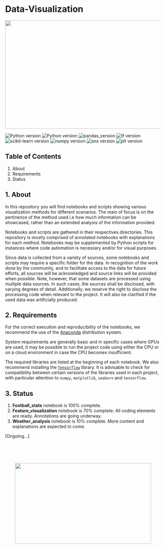 # Data-Visualization
<p align="center">
<img
src = "https://i.pinimg.com/originals/c0/a6/51/c0a6516a0d6279315f69015714ea25e2.gif"
width="780" height="350"> </p>

![Python version](https://img.shields.io/badge/python-3.9.5-blue)
![Python version](https://img.shields.io/badge/python-3.11.5-red)
![pandas_version](https://img.shields.io/badge/pandas-2.1.4-gray)
![tf version](https://img.shields.io/badge/tensorflow-2.5.0%20-orange)
![scikit-learn version](https://img.shields.io/badge/scikit--learn-1.2.2-yellow)
![numpy version](https://img.shields.io/badge/numpy-1.26.3%20-blue)
![sns version](https://img.shields.io/badge/seaborn-0.12.2%20-blueviolet)
![plt version](https://img.shields.io/badge/matplotlib-3.8.0%20-green)
<!-- ![opencv version](https://img.shields.io/badge/opencv-4.8.0-red) -->

## Table of Contents
1. About
2. Requirements
3. Status

## 1. About
In this repository you will find notebooks and scripts showing various visualization methods for different scenarios. The main of focus is on the pertinence of the method used i.e how much information can be showcased, rather than an extended analysis of the information provided. 

Notebooks and scripts are gathered in their respectives directories. This repository is mostly comprised of annotated notebooks with explanations for each method. Notebooks may be supplemented by Python scripts for instances where code automation is necessary and/or for visual purposes. 

Since data is collected from a variety of sources, some notebooks and scripts may require a specific folder for the data. In recognition of the work done by the community, and to facilitate access to the data for future efforts, all sources will be acknowledged and source links will be provided when possible. Note, however, that some datasets are processed using multiple data sources. In such cases, the sources shall be disclosed, with varying degrees of detail. Additionally, we reserve the right to disclose the processing code when relevant to the project. It will also be clarified if the used data was artificially produced.

## 2. Requirements
For the correct execution and reproducibility of the notebooks, we recommend the use of the [Anaconda](https://www.anaconda.com/download) distribution system.

System requirements are generally basic and in specific cases where GPUs are used, it may be possible to run the project code using either the CPU or on a cloud environment in case the CPU becomes insufficient.

The required libraries are listed at the beginning of each notebook. We also recommend installing the [`Tensorflow`](https://docs.anaconda.com/free/working-with-conda/applications/tensorflow/) library.
It is advisable to check for compatibility between certain versions of the libraries used in each project, with particular attention to `numpy`, `matplotlib`, `seaborn` and `tensorflow`.

## 3. Status
  1. **Football_stats** notebook is 100% complete.
  2. **Feature_visualization** notebook is 70% complete: All coding elements are ready. Annotations are going underway.
  3. **Weather_analysis** notebook is 10% complete. More content and explanations are expected to come.


[Ongoing...]

<br>
<br>
<br>

<p align="center">
<img 
src="https://media1.giphy.com/media/v1.Y2lkPTc5MGI3NjExbTFhdG5seG4zdnV1N3pmZXc3NmtrZDg3Nmg5MGk5dnBkdXV4MXQ0YyZlcD12MV9pbnRlcm5hbF9naWZfYnlfaWQmY3Q9Zw/l41lUJ1YoZB1lHVPG/giphy.gif" 
width="440" height="260"></p>

